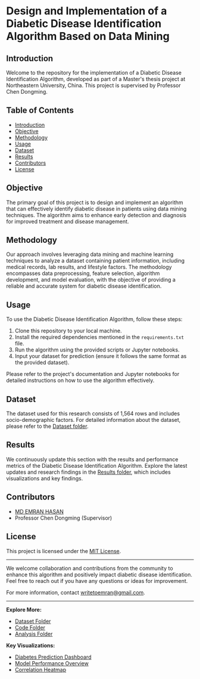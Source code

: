 # Design and Implementation of a Diabetic Disease Identification Algorithm Based on Data Mining

## Introduction

Welcome to the repository for the implementation of a Diabetic Disease Identification Algorithm, developed as part of a Master's thesis project at Northeastern University, China. This project is supervised by Professor Chen Dongming.

## Table of Contents

- [Introduction](#introduction)
- [Objective](#objective)
- [Methodology](#methodology)
- [Usage](#usage)
- [Dataset](#dataset)
- [Results](#results)
- [Contributors](#contributors)
- [License](#license)

## Objective

The primary goal of this project is to design and implement an algorithm that can effectively identify diabetic disease in patients using data mining techniques. The algorithm aims to enhance early detection and diagnosis for improved treatment and disease management.

## Methodology

Our approach involves leveraging data mining and machine learning techniques to analyze a dataset containing patient information, including medical records, lab results, and lifestyle factors. The methodology encompasses data preprocessing, feature selection, algorithm development, and model evaluation, with the objective of providing a reliable and accurate system for diabetic disease identification.

## Usage

To use the Diabetic Disease Identification Algorithm, follow these steps:

1. Clone this repository to your local machine.
2. Install the required dependencies mentioned in the `requirements.txt` file.
3. Run the algorithm using the provided scripts or Jupyter notebooks.
4. Input your dataset for prediction (ensure it follows the same format as the provided dataset).

Please refer to the project's documentation and Jupyter notebooks for detailed instructions on how to use the algorithm effectively.

## Dataset

The dataset used for this research consists of 1,564 rows and includes socio-demographic factors. For detailed information about the dataset, please refer to the [Dataset folder](dataset).

## Results

We continuously update this section with the results and performance metrics of the Diabetic Disease Identification Algorithm. Explore the latest updates and research findings in the [Results folder](results), which includes visualizations and key findings.

## Contributors

- [MD EMRAN HASAN](mailto:writetoemran@gmail.com)
- Professor Chen Dongming (Supervisor)

## License

This project is licensed under the [MIT License](LICENSE).

---

We welcome collaboration and contributions from the community to enhance this algorithm and positively impact diabetic disease identification. Feel free to reach out if you have any questions or ideas for improvement.

For more information, contact [writetoemran@gmail.com](mailto:writetoemran@gmail.com).

---

**Explore More:**
- [Dataset Folder](dataset)
- [Code Folder](code)
- [Analysis Folder](analysis)

**Key Visualizations:**
- [Diabetes Prediction Dashboard](analysis)
- [Model Performance Overview](results/model_performance.png)
- [Correlation Heatmap](results/correlation_heatmap.png)

